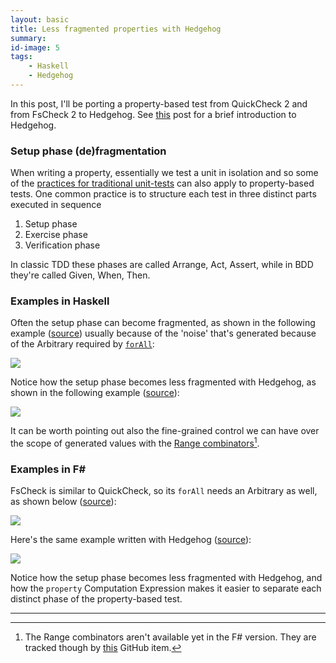 ```yaml
---
layout: basic
title: Less fragmented properties with Hedgehog
summary:
id-image: 5
tags:
    - Haskell
    - Hedgehog
---
```


In this post, I'll be porting a property-based test from QuickCheck 2 and from FsCheck 2 to Hedgehog. See [this](/2017/04/09/property-based-testing-becomes-easier-with-hedgehog/) post for a brief introduction to Hedgehog.

### Setup phase (de)fragmentation

When writing a property, essentially we test a unit in isolation and so some of the [practices for traditional unit-tests](http://xunitpatterns.com/) can also apply to property-based tests. One common practice is to structure each test in three distinct parts executed in sequence

1. Setup phase
2. Exercise phase
3. Verification phase

In classic TDD these phases are called Arrange, Act, Assert, while in BDD they're called Given, When, Then.

### Examples in Haskell

Often the setup phase can become fragmented, as shown in the following example ([source](https://github.com/ploeh/dependency-rejection-samples/blob/9c214f403973dc6bd03083a23b934db2a9b13aaa/Haskell/MaitreDTests.hs#L36-L48)) usually because of the 'noise' that's generated because of the Arbitrary required by [`forAll`](https://hackage.haskell.org/package/QuickCheck-2.9.2/docs/src/Test-QuickCheck-Property.html#forAll):

![](http://nikosbaxevanis.com/images/articles/2017-04-10-less-fragmented-properties-with-hedgehog-1.png)

Notice how the setup phase becomes less fragmented with Hedgehog, as shown in the following example ([source](https://github.com/moodmosaic/dependency-rejection-samples/blob/80906b670f8a761586b3376cfe46dd232d59bd1f/Haskell/MaitreDTests.hs#L37-L49)):

![](http://nikosbaxevanis.com/images/articles/2017-04-10-less-fragmented-properties-with-hedgehog-2.png)

It can be worth pointing out also the fine-grained control we can have over the scope of generated values with the [Range combinators](https://hackage.haskell.org/package/hedgehog/docs/Hedgehog-Range.html)[^1].

### Examples in F#

FsCheck is similar to QuickCheck, so its `forAll` needs an Arbitrary as well, as shown below ([source](https://github.com/ploeh/dependency-rejection-samples/blob/9c214f403973dc6bd03083a23b934db2a9b13aaa/FSharp/BookingApi/Ma%C3%AEtreDTests.fs#L18-L31)):

![](http://nikosbaxevanis.com/images/articles/2017-04-10-less-fragmented-properties-with-hedgehog-3.png)

Here's the same example written with Hedgehog ([source](https://github.com/moodmosaic/fsharp-hedgehog-samples/blob/master/Hedgeploration.fsx#L38-L50)):

![](http://nikosbaxevanis.com/images/articles/2017-04-10-less-fragmented-properties-with-hedgehog-4.png)

Notice how the setup phase becomes less fragmented with Hedgehog, and how the `property` Computation Expression makes it easier to separate each distinct phase of the property-based test.

---

[^1]: The Range combinators aren't available yet in the F# version. They are tracked though by [this](https://github.com/hedgehogqa/fsharp-hedgehog/issues/85) GitHub item.

